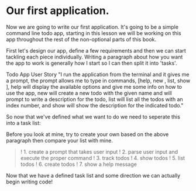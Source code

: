 # Our first application.
Now we are going to write our first application. It's going to be a simple
command line todo app, starting in this lesson we will be working on this app
throughout the rest of the non-optional parts of this book.

First let's design our app, define a few requirements and then we can start
tackling each piece individually. Writing a paragraph about how you want the app
to work is generally how I start so I can then split it into 'tasks'.

Todo App User Story
"I run the application from the terminal and it gives me a prompt, the prompt
allows me to type in commands, [help, new <todo>, list, show <todo>], help will display
the available options and give me some info on how to use the app, new <todo name>
will create a new todo with the given name and will prompt to write a description
for the todo, list will list all the todos with an index number, and show <todo name
or index> will show the description for the indicated todo." 

So now that we've defined what we want to do we need to seperate this into a task
list:

Before you look at mine, try to create your own based on the above paragraph then
compare your list with mine.

>! 1. create a prompt that takes user input
>! 2. parse user input and execute the proper command
>! 3. track todos
>! 4. show todos
>! 5. list todos
>! 6. create todos
>! 7. show a help message

Now that we have a defined task list and some direction we can actually begin
writing code!
